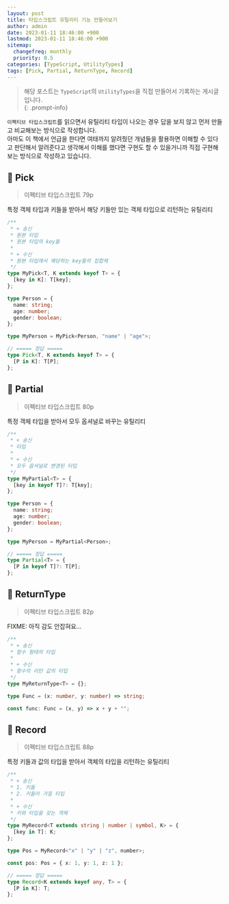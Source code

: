 ```yaml
---
layout: post
title: 타입스크립트 유틸리티 기능 만들어보기
author: admin
date: 2023-01-11 18:46:00 +900
lastmod: 2023-01-11 18:46:00 +900
sitemap:
  changefreq: monthly
  priority: 0.5
categories: [TypeScript, UtilityTypes]
tags: [Pick, Partial, ReturnType, Record]
---
```


> 해당 포스트는 `TypeScript`의 `UtilityTypes`을 직접 만들어서 기록하는 게시글입니다.<br />
{: .prompt-info}

`이펙티브 타입스크립트`를 읽으면서 유틸리티 타입이 나오는 경우 답을 보지 않고 먼저 만들고 비교해보는 방식으로 작성합니다.<br />
아마도 이 책에서 언급을 한다면 여태까지 알려줬던 개념들을 활용하면 이해할 수 있다고 판단해서 알려준다고 생각해서 이해를 했다면 구현도 할 수 있을거니까 직접 구현해보는 방식으로 작성하고 있습니다.<br />

## 📌 Pick
> 이펙티브 타입스크립트 79p

특정 객체 타입과 키들을 받아서 해당 키들만 있는 객체 타입으로 리턴하는 유틸리티<br />

```ts
/**
 * + 송신
 * 원본 타입
 * 원본 타입의 key들
 *
 * + 수신
 * 원본 타입에서 해당하는 key들의 집합체
 */
type MyPick<T, K extends keyof T> = {
  [key in K]: T[key];
};

type Person = {
  name: string;
  age: number;
  gender: boolean;
};

type MyPerson = MyPick<Person, "name" | "age">;

// ===== 정답 =====
type Pick<T, K extends keyof T> = {
  [P in K]: T[P];
};
```

## 📌 Partial
> 이펙티브 타입스크립트 80p

특정 객체 타입을 받아서 모두 옵셔널로 바꾸는 유틸리티<br />

```ts
/**
 * + 송신
 * 타입
 *
 * + 수신
 * 모두 옵셔널로 변경된 타입
 */
type MyPartial<T> = {
  [key in keyof T]?: T[key];
};

type Person = {
  name: string;
  age: number;
  gender: boolean;
};

type MyPerson = MyPartial<Person>;

// ===== 정답 =====
type Partial<T> = {
  [P in keyof T]?: T[P];
};
```

## 📌 ReturnType
> 이펙티브 타입스크립트 82p

FIXME: 아직 감도 안잡혀요...

```ts
/**
 * + 송신
 * 함수 형태의 타입
 *
 * + 수신
 * 함수의 리턴 값의 타입
 */
type MyReturnType<T> = {};

type Func = (x: number, y: number) => string;

const func: Func = (x, y) => x + y + "";
```

## 📌 Record
> 이펙티브 타입스크립트 88p

특정 키들과 값의 타입을 받아서 객체의 타입을 리턴하는 유틸리티<br />

```ts
/**
 * + 송신
 * 1. 키들
 * 2. 키들이 가질 타입
 *
 * + 수신
 * 키와 타입을 갖는 객체
 */
type MyRecord<T extends string | number | symbol, K> = {
  [key in T]: K;
};

type Pos = MyRecord<"x" | "y" | "z", number>;

const pos: Pos = { x: 1, y: 1, z: 1 };

// ===== 정답 =====
type Record<K extends keyof any, T> = {
  [P in K]: T;
};
```